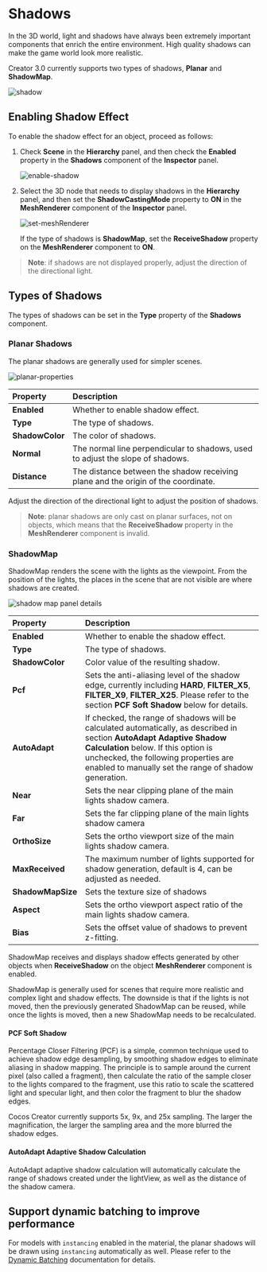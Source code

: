 # Shadows

In the 3D world, light and shadows have always been extremely important components that enrich the entire environment. High quality shadows can make the game world look more realistic.

Creator 3.0 currently supports two types of shadows, **Planar** and **ShadowMap**.

![shadow](shadow/shadowExample.png)

## Enabling Shadow Effect

To enable the shadow effect for an object, proceed as follows:

1. Check **Scene** in the **Hierarchy** panel, and then check the **Enabled** property in the **Shadows** component of the **Inspector** panel.

    ![enable-shadow](shadow/enable-shadow.png)

2. Select the 3D node that needs to display shadows in the **Hierarchy** panel, and then set the **ShadowCastingMode** property to **ON** in the **MeshRenderer** component of the **Inspector** panel.

    ![set-meshRenderer](shadow/set-meshrenderer.png)

    If the type of shadows is **ShadowMap**, set the **ReceiveShadow** property on the **MeshRenderer** component to **ON**.

> **Note**: if shadows are not displayed properly, adjust the direction of the directional light.

## Types of Shadows

The types of shadows can be set in the **Type** property of the **Shadows** component.

### Planar Shadows

The planar shadows are generally used for simpler scenes.

![planar-properties](shadow/plannar-properties.png)

| Property | Description |
| :--- | :--- |
| **Enabled** | Whether to enable shadow effect. |
| **Type** | The type of shadows. |
| **ShadowColor** | The color of shadows. |
| **Normal** | The normal line perpendicular to shadows, used to adjust the slope of shadows. |
| **Distance** | The distance between the shadow receiving plane and the origin of the coordinate. |

Adjust the direction of the directional light to adjust the position of shadows.

> **Note**: planar shadows are only cast on planar surfaces, not on objects, which means that the **ReceiveShadow** property in the **MeshRenderer** component is invalid.

### ShadowMap

ShadowMap renders the scene with the lights as the viewpoint. From the position of the lights, the places in the scene that are not visible are where shadows are created.

![shadow map panel details](shadow/shadowmap-properties.png)

| Property | Description |
| :--- | :--- |
| **Enabled**         | Whether to enable the shadow effect. |
| **Type**            | The type of shadows. |
| **ShadowColor**     | Color value of the resulting shadow. |
| **Pcf**             | Sets the anti-aliasing level of the shadow edge, currently including **HARD**, **FILTER_X5**, **FILTER_X9**, **FILTER_X25**. Please refer to the section **PCF Soft Shadow** below for details.  |
| **AutoAdapt**       | If checked, the range of shadows will be calculated automatically, as described in section **AutoAdapt Adaptive Shadow Calculation** below. If this option is unchecked, the following properties are enabled to manually set the range of shadow generation.  |
| **Near**            | Sets the near clipping plane of the main lights shadow camera. |
| **Far**             | Sets the far clipping plane of the main lights shadow camera |
| **OrthoSize**       | Sets the ortho viewport size of the main lights shadow camera. |
| **MaxReceived**     | The maximum number of lights supported for shadow generation, default is 4, can be adjusted as needed.  |
| **ShadowMapSize**   | Sets the texture size of shadows |
| **Aspect**          | Sets the ortho viewport aspect ratio of the main lights shadow camera. |
| **Bias**            | Sets the offset value of shadows to prevent z-fitting. |

ShadowMap receives and displays shadow effects generated by other objects when **ReceiveShadow** on the object **MeshRenderer** component is enabled.

ShadowMap is generally used for scenes that require more realistic and complex light and shadow effects. The downside is that if the lights is not moved, then the previously generated ShadowMap can be reused, while once the lights is moved, then a new ShadowMap needs to be recalculated.

#### PCF Soft Shadow

Percentage Closer Filtering (PCF) is a simple, common technique used to achieve shadow edge desampling, by smoothing shadow edges to eliminate aliasing in shadow mapping. The principle is to sample around the current pixel (also called a fragment), then calculate the ratio of the sample closer to the lights compared to the fragment, use this ratio to scale the scattered light and specular light, and then color the fragment to blur the shadow edges.

Cocos Creator currently supports 5x, 9x, and 25x sampling. The larger the magnification, the larger the sampling area and the more blurred the shadow edges.

#### AutoAdapt Adaptive Shadow Calculation

AutoAdapt adaptive shadow calculation will automatically calculate the range of shadows created under the lightView, as well as the distance of the shadow camera.

## Support dynamic batching to improve performance

For models with `instancing` enabled in the material, the planar shadows will be drawn using `instancing` automatically as well. Please refer to the [Dynamic Batching](../../../engine/renderable/model-component.md#about-dynamic-batching) documentation for details.

